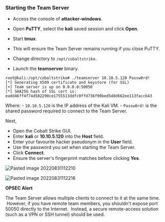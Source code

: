 ### Starting the Team Server
-   Access the console of **attacker-windows**.
    
-   Open **PuTTY**, select the **kali** saved session and click **Open**.
    
-   Start **tmux**.
    
-   This will ensure the Team Server remains running if you close PuTTY.
    
-   Change directory to `/opt/cobaltstrike`.
    
-   Launch the **teamserver** binary.

```shell
root@kali:/opt/cobaltstrike# ./teamserver 10.10.5.120 Passw0rd!
[*] Generating X509 certificate and keystore (for SSL)
[+] Team server is up on 0.0.0.0:50050
[*] SHA256 hash of SSL cert is: eadd46ff4f74d582290ce1755513ddfc0ffd736f90bed5d8d662ee113faccb43
```
Where:
	-   `10.10.5.120` is the IP address of the Kali VM.
	-   `Passw0rd!` is the shared password required to connect to the Team Server.

Next,

-   Open the Cobalt Strike GUI.
-   Enter **kali** or **10.10.5.120** into the **Host** field.
-   Enter your favourite hacker pseudonym in the **User** field.
-   Use the password you set when starting the Team Server.
-   Click **Connect**. 
-   Ensure the server's fingerprint matches before clicking **Yes**.

![Pasted image 20220831112210](https://github.com/LeThanhkosogian/Learn-Cobalt-Strike/assets/97555997/4fb192b1-ef32-47ea-93f3-c1ea3728050f)

![Pasted image 20220831112216](https://github.com/LeThanhkosogian/Learn-Cobalt-Strike/assets/97555997/f0fb3a5f-c7fc-42ac-976e-3d2deba40681)

**OPSEC Alert**

The Team Server allows multiple clients to connect to it at the same time.  However, if you have remote team members, you shouldn't expose port 50050 directly to the Internet.  Instead, a secure remote-access solution (such as a VPN or SSH tunnel) should be used.
